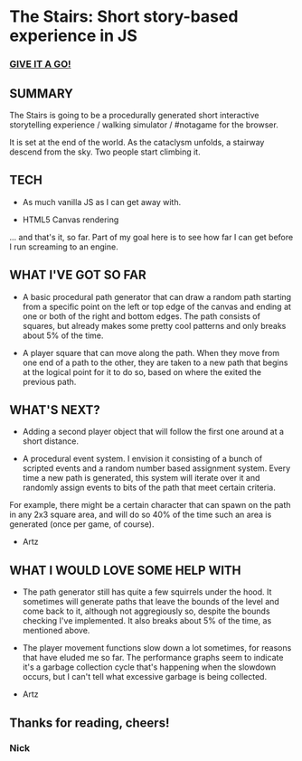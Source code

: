 # The Stairs: Short story-based experience in JS


### [GIVE IT A GO!](https://battjmo.github.io/The_Stairs/)

## SUMMARY

The Stairs is going to be a procedurally generated short interactive storytelling experience / walking simulator / #notagame for the browser. 

It is set at the end of the world. As the cataclysm unfolds, a stairway descend from the sky. Two people start climbing it.

## TECH

- As much vanilla JS as I can get away with.

- HTML5 Canvas rendering

... and that's it, so far. Part of my goal here is to see how far I can get before I run screaming to an engine.

## WHAT I'VE GOT SO FAR

- A basic procedural path generator that can draw a random path starting from a specific point on the left or top edge of the canvas and ending at one or both of the right and bottom edges. The path consists of squares, but already makes some pretty cool patterns and only breaks about 5% of the time.

- A player square that can move along the path. When they move from one end of a path to the other, they are taken to a new path that begins at the logical point for it to do so, based on where the exited the previous path.

## WHAT'S NEXT?

- Adding a second player object that will follow the first one around at a short distance.

- A procedural event system. I envision it consisting of a bunch of scripted events and a random number based assignment system. Every time a new path is generated, this system will iterate over it and randomly assign events to bits of the path that meet certain criteria. 

For example, there might be a certain character that can spawn on the path in any 2x3 square area, and will do so 40% of the time such an area is generated (once per game, of course).

- Artz

## WHAT I WOULD LOVE SOME HELP WITH

- The path generator still has quite a few squirrels under the hood. It sometimes will generate paths that leave the bounds of the level and come back to it, although not aggregiously so, despite the bounds checking I've implemented. It also breaks about 5% of the time, as mentioned above.

- The player movement functions slow down a lot sometimes, for reasons that have eluded me so far. The performance graphs seem to indicate it's a garbage collection cycle that's happening when the slowdown occurs, but I can't tell what excessive garbage is being collected.

- Artz

## Thanks for reading, cheers!

### Nick

